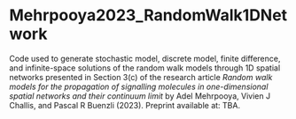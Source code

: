 # Mehrpooya2023_RandomWalk1DNetwork
Code used to generate stochastic model, discrete model, finite difference, and infinite-space solutions of the random walk models through 1D spatial networks presented in Section 3(c) of the research article _Random walk models for the propagation of signalling molecules in one-dimensional spatial networks and their continuum limit_ by Adel Mehrpooya, Vivien J Challis, and Pascal R Buenzli (2023). Preprint available at: TBA.
